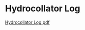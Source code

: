 # Hydrocollator Log

[Hydrocollator Log.pdf](Hydrocollator%20Log%209ca7438ec42749de88431c5cd80b5f10/Hydrocollator_Log.pdf)